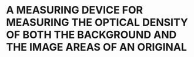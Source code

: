 # A MEASURING DEVICE FOR MEASURING THE OPTICAL DENSITY OF BOTH THE BACKGROUND AND THE IMAGE AREAS OF AN ORIGINAL